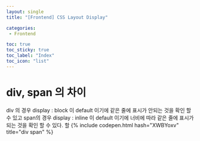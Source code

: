 ```yaml
---
layout: single
title: "[Frontend] CSS Layout Display"

categories:
 - Frontend

toc: true
toc_sticky: true
toc_label: "Index"
toc_icon: "list"
---
```


# div, span 의 차이

div 의 경우 display : block 이 default 이기에 같은 줄에 표시가 안되는 것을 확인 할 수 있고
span의 경우 display : inline 이 default 이기에 너비에 따라 같은 줄에 표시가 되는 것을 확인 할 수 있다.
할
{% include codepen.html hash="XWBYoxv" title="div span" %}
